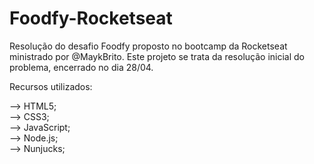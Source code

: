 # Foodfy-Rocketseat

Resolução do desafio Foodfy proposto no bootcamp da Rocketseat ministrado por @MaykBrito.
Este projeto se trata da resolução inicial do problema, encerrado no dia 28/04.

Recursos utilizados:

–> HTML5; <br>
–> CSS3; <br>
–> JavaScript; <br>
–> Node.js; <br>
–> Nunjucks; <br>

